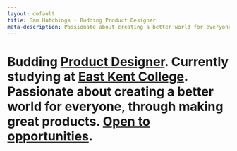 ```yaml
---
layout: default
title: Sam Hutchings - Budding Product Designer
meta-description: Passionate about creating a better world for everyone, through making great products. Open to opportunities.
---
```


<div class="container-fluid remove-all-margin remove-all-padding">
  <div class="row d-flex align-items-center justify-content-center flex-column">
    <div class="col">
      <div class="card homeCard">
        <div class="card-body">
          <h1 class="card-title">Budding <a href="http://www.samhutchings.co/designer">Product Designer</a>. Currently studying at <a href="https://eastkent.ac.uk/course/art-and-creative-design-level-3">East Kent College</a>. Passionate about creating a better world for everyone, through making great products. <a href="mailto:hi@samhutchings.co">Open to opportunities</a>.</h1>
        </div>
      </div>
    </div>
  </div>
</div>
